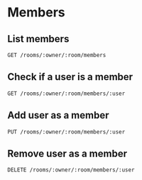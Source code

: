 # Members

## List members

    GET /rooms/:owner/:room/members

## Check if a user is a member

    GET /rooms/:owner/:room/members/:user

## Add user as a member

    PUT /rooms/:owner/:room/members/:user

## Remove user as a member

    DELETE /rooms/:owner/:room/members/:user 